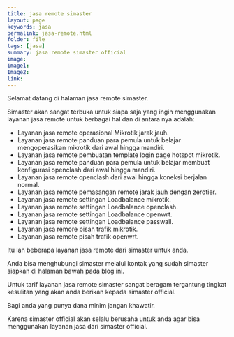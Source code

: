 ```yaml
---
title: jasa remote simaster
layout: page
keywords: jasa
permalink: jasa-remote.html
folder: file
tags: [jasa]
summary: jasa remote simaster official
image: 
image1: 
Image2: 
link: 
---
```


Selamat datang di halaman jasa remote simaster.

Simaster akan sangat terbuka untuk siapa saja yang ingin menggunakan layanan jasa remote untuk berbagai hal dan di antara nya adalah:

- Layanan jasa remote operasional Mikrotik jarak jauh.
- Layanan jasa remote panduan para pemula untuk belajar mengoperasikan mikrotik dari awal hingga mandiri.
- Layanan jasa remote pembuatan template login page hotspot mikrotik.
- Layanan jasa remote panduan para pemula untuk belajar membuat konfigurasi openclash dari awal hingga mandiri.
- Layanan jasa remote openclash dari awal hingga koneksi berjalan normal.
- Layanan jasa remote pemasangan remote jarak jauh dengan zerotier.
- Layanan jasa remote settingan Loadbalance mikrotik.
- Layanan jasa remote settingan Loadbalance openclash.
- Layanan jasa remote settingan Loadbalance openwrt.
- Layanan jasa remote settingan Loadbalance passwall.
- Layanan jasa remore pisah trafik mikrotik.
- Layanan jasa remote pisah trafik openwrt.

Itu lah beberapa layanan jasa remote dari simaster untuk anda.

Anda bisa menghubungi simaster melalui kontak yang sudah simaster siapkan di halaman bawah pada blog ini.

Untuk tarif layanan jasa remote simaster sangat beragam tergantung tingkat kesulitan yang akan anda berikan kepada simaster official.

Bagi anda yang punya dana minim jangan khawatir.

Karena simaster official akan selalu berusaha untuk anda agar bisa menggunakan layanan jasa dari simaster official.

